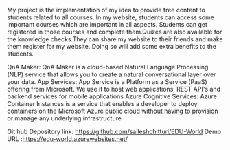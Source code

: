 My project is the implementation of my idea to provide free content to students related to all courses. In my website, students can access some important courses which are important in all aspects. Students can get registered in those courses and complete them.Quizes are also available for the knowledge checks.They can share my website to their friends and make them register for my website. Doing so will add some extra benefits to the students.

QnA Maker: QnA Maker is a cloud-based Natural Language Processing (NLP) service that allows you to create a natural conversational layer over your data. App Services: App Service is a Platform as a Service (PaaS) offering from Microsoft. We use it to host web applications, REST API's and backend services for mobile applications Azure Cognitive Services: Azure Container Instances is a service that enables a developer to deploy containers on the Microsoft Azure public cloud without having to provision or manage any underlying infrastructure

Git hub Depository link: https://github.com/saileshchitturi/EDU-World
Demo URL :https://edu-world.azurewebsites.net/
